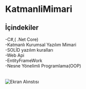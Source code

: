 # KatmanliMimari
## İçindekiler
-C#,( .Net Core)<br/> 
-Katmanlı Kurumsal Yazılım Mimari <br/> 
-SOLİD yazılım kuralları<br/> 
-Web Api<br/> 
-EntityFrameWork <br/> 
-Nesne Yönelimli Programlama(OOP) <br/> 
<br/> <br/> 
![Ekran Alınstısı](https://user-images.githubusercontent.com/60323250/110014041-64084600-7d33-11eb-9a6b-38502570e5ef.PNG)
